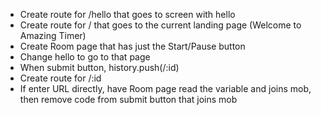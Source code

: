 - Create route for /hello that goes to screen with hello
- Create route for / that goes to the current landing page (Welcome to Amazing Timer)
- Create Room page that has just the Start/Pause button
- Change hello to go to that page
- When submit button, history.push(/:id)
- Create route for /:id
- If enter URL directly, have Room page read the variable and joins mob, then remove code from submit button that joins mob
